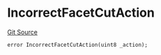 # IncorrectFacetCutAction
[Git Source](https://github.com/thrackle-io/tron/blob/38ad28ed586c360d4509e485bd378da51297351d/src/client/token/handler/diamond/HandlerDiamondLib.sol)


```solidity
error IncorrectFacetCutAction(uint8 _action);
```

